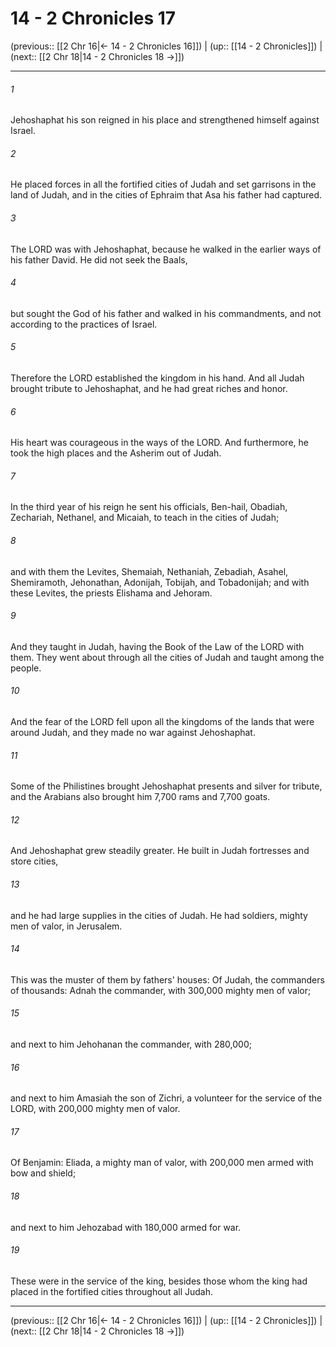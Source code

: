 # 14 - 2 Chronicles 17

(previous:: [[2 Chr 16|← 14 - 2 Chronicles 16]]) | (up:: [[14 - 2 Chronicles]]) | (next:: [[2 Chr 18|14 - 2 Chronicles 18 →]])

***


###### 1 
Jehoshaphat his son reigned in his place and strengthened himself against Israel. 

###### 2 
He placed forces in all the fortified cities of Judah and set garrisons in the land of Judah, and in the cities of Ephraim that Asa his father had captured. 

###### 3 
The LORD was with Jehoshaphat, because he walked in the earlier ways of his father David. He did not seek the Baals, 

###### 4 
but sought the God of his father and walked in his commandments, and not according to the practices of Israel. 

###### 5 
Therefore the LORD established the kingdom in his hand. And all Judah brought tribute to Jehoshaphat, and he had great riches and honor. 

###### 6 
His heart was courageous in the ways of the LORD. And furthermore, he took the high places and the Asherim out of Judah. 

###### 7 
In the third year of his reign he sent his officials, Ben-hail, Obadiah, Zechariah, Nethanel, and Micaiah, to teach in the cities of Judah; 

###### 8 
and with them the Levites, Shemaiah, Nethaniah, Zebadiah, Asahel, Shemiramoth, Jehonathan, Adonijah, Tobijah, and Tobadonijah; and with these Levites, the priests Elishama and Jehoram. 

###### 9 
And they taught in Judah, having the Book of the Law of the LORD with them. They went about through all the cities of Judah and taught among the people. 

###### 10 
And the fear of the LORD fell upon all the kingdoms of the lands that were around Judah, and they made no war against Jehoshaphat. 

###### 11 
Some of the Philistines brought Jehoshaphat presents and silver for tribute, and the Arabians also brought him 7,700 rams and 7,700 goats. 

###### 12 
And Jehoshaphat grew steadily greater. He built in Judah fortresses and store cities, 

###### 13 
and he had large supplies in the cities of Judah. He had soldiers, mighty men of valor, in Jerusalem. 

###### 14 
This was the muster of them by fathers' houses: Of Judah, the commanders of thousands: Adnah the commander, with 300,000 mighty men of valor; 

###### 15 
and next to him Jehohanan the commander, with 280,000; 

###### 16 
and next to him Amasiah the son of Zichri, a volunteer for the service of the LORD, with 200,000 mighty men of valor. 

###### 17 
Of Benjamin: Eliada, a mighty man of valor, with 200,000 men armed with bow and shield; 

###### 18 
and next to him Jehozabad with 180,000 armed for war. 

###### 19 
These were in the service of the king, besides those whom the king had placed in the fortified cities throughout all Judah.

***

(previous:: [[2 Chr 16|← 14 - 2 Chronicles 16]]) | (up:: [[14 - 2 Chronicles]]) | (next:: [[2 Chr 18|14 - 2 Chronicles 18 →]])
